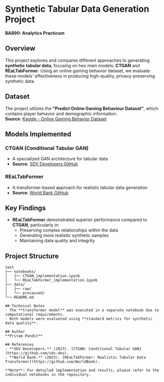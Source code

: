 # Synthetic Tabular Data Generation Project  
**BA890: Analytics Practicum**

## Overview
This project explores and compares different approaches to generating **synthetic tabular data**, focusing on two main models: **CTGAN** and **REaLTabFormer**. Using an online gaming behavior dataset, we evaluate these models' effectiveness in producing high-quality, privacy-preserving synthetic data.

## Dataset
The project utilizes the **"Predict Online Gaming Behaviour Dataset"**, which contains player behavior and demographic information.  
**Source**: [Kaggle - Online Gaming Behavior Dataset](https://www.kaggle.com)

## Models Implemented

### **CTGAN (Conditional Tabular GAN)**  
- A specialized GAN architecture for tabular data  
- **Source**: [SDV Developers GitHub](https://github.com/sdv-dev)

### **REaLTabFormer**  
- A transformer-based approach for realistic tabular data generation  
- **Source**: [World Bank GitHub](https://github.com/WorldBank)

## Key Findings
- **REaLTabFormer** demonstrated superior performance compared to **CTGAN**, particularly in:  
  - Preserving complex relationships within the data  
  - Generating more realistic synthetic samples  
  - Maintaining data quality and integrity  

## Project Structure
```plaintext
text
├── notebooks/
│   ├── CTGAN_implementation.ipynb
│   └── REaLTabFormer_implementation.ipynb
├── data/
│   ├── raw/
│   └── processed/
└── README.md

## Technical Notes
- The **transformer model** was executed in a separate notebook due to computational requirements.  
- Both models were evaluated using **standard metrics for synthetic data quality**.

## Author
**Pritam Pandit**

## References
- **SDV Developers.** (2023). [CTGAN: Conditional Tabular GAN](https://github.com/sdv-dev).  
- **World Bank.** (2023). [REaLTabFormer: Realistic Tabular Data Transformer](https://github.com/WorldBank).  

**Note**: For detailed implementation and results, please refer to the individual notebooks in the repository.

